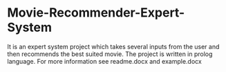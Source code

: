 # Movie-Recommender-Expert-System
It is an expert system project which takes several inputs from the user and then recommends the best suited movie.
The project is written in prolog language.
For more information see readme.docx and example.docx
